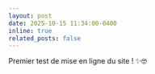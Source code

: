 ```yaml
---
layout: post
date: 2025-10-15 11:34:00-0400
inline: true
related_posts: false
---
```


Premier test de mise en ligne du site ! :sparkles::nerd_face:
